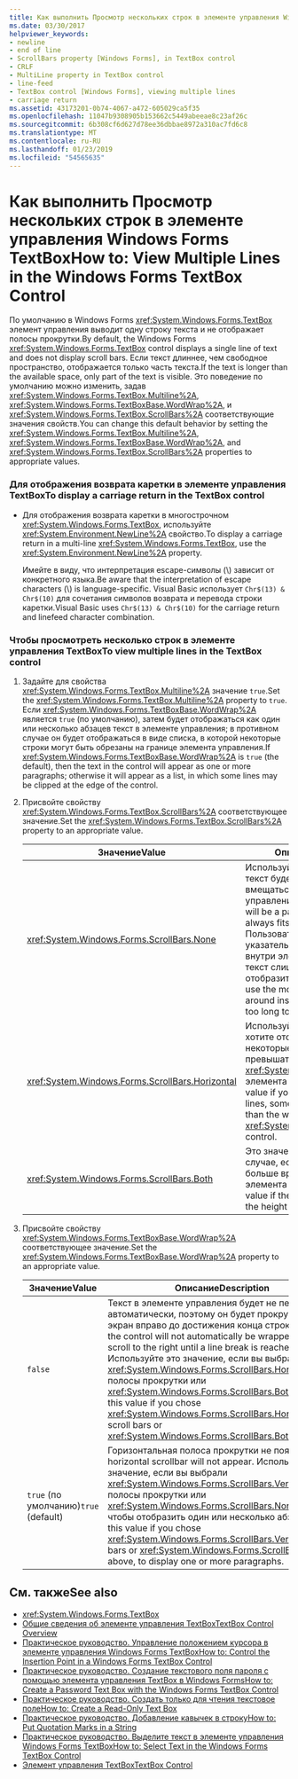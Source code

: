 ```yaml
---
title: Как выполнить Просмотр нескольких строк в элементе управления Windows Forms TextBox
ms.date: 03/30/2017
helpviewer_keywords:
- newline
- end of line
- ScrollBars property [Windows Forms], in TextBox control
- CRLF
- MultiLine property in TextBox control
- line-feed
- TextBox control [Windows Forms], viewing multiple lines
- carriage return
ms.assetid: 43173201-0b74-4067-a472-605029ca5f35
ms.openlocfilehash: 11047b9308905b153662c5449abeeae8c23af26c
ms.sourcegitcommit: 6b308cf6d627d78ee36dbbae8972a310ac7fd6c8
ms.translationtype: MT
ms.contentlocale: ru-RU
ms.lasthandoff: 01/23/2019
ms.locfileid: "54565635"
---
```

# <a name="how-to-view-multiple-lines-in-the-windows-forms-textbox-control"></a><span data-ttu-id="31973-102">Как выполнить Просмотр нескольких строк в элементе управления Windows Forms TextBox</span><span class="sxs-lookup"><span data-stu-id="31973-102">How to: View Multiple Lines in the Windows Forms TextBox Control</span></span>
<span data-ttu-id="31973-103">По умолчанию в Windows Forms <xref:System.Windows.Forms.TextBox> элемент управления выводит одну строку текста и не отображает полосы прокрутки.</span><span class="sxs-lookup"><span data-stu-id="31973-103">By default, the Windows Forms <xref:System.Windows.Forms.TextBox> control displays a single line of text and does not display scroll bars.</span></span> <span data-ttu-id="31973-104">Если текст длиннее, чем свободное пространство, отображается только часть текста.</span><span class="sxs-lookup"><span data-stu-id="31973-104">If the text is longer than the available space, only part of the text is visible.</span></span> <span data-ttu-id="31973-105">Это поведение по умолчанию можно изменить, задав <xref:System.Windows.Forms.TextBox.Multiline%2A>, <xref:System.Windows.Forms.TextBoxBase.WordWrap%2A>, и <xref:System.Windows.Forms.TextBox.ScrollBars%2A> соответствующие значения свойств.</span><span class="sxs-lookup"><span data-stu-id="31973-105">You can change this default behavior by setting the <xref:System.Windows.Forms.TextBox.Multiline%2A>, <xref:System.Windows.Forms.TextBoxBase.WordWrap%2A>, and <xref:System.Windows.Forms.TextBox.ScrollBars%2A> properties to appropriate values.</span></span>  
  
### <a name="to-display-a-carriage-return-in-the-textbox-control"></a><span data-ttu-id="31973-106">Для отображения возврата каретки в элементе управления TextBox</span><span class="sxs-lookup"><span data-stu-id="31973-106">To display a carriage return in the TextBox control</span></span>  
  
-   <span data-ttu-id="31973-107">Для отображения возврата каретки в многострочном <xref:System.Windows.Forms.TextBox>, используйте <xref:System.Environment.NewLine%2A> свойство.</span><span class="sxs-lookup"><span data-stu-id="31973-107">To display a carriage return in a multi-line <xref:System.Windows.Forms.TextBox>, use the <xref:System.Environment.NewLine%2A> property.</span></span>  
  
     <span data-ttu-id="31973-108">Имейте в виду, что интерпретация escape-символы (\\) зависит от конкретного языка.</span><span class="sxs-lookup"><span data-stu-id="31973-108">Be aware that the interpretation of escape characters (\\) is language-specific.</span></span> <span data-ttu-id="31973-109">Visual Basic использует `Chr$(13) & Chr$(10)` для сочетания символов возврата и перевода строки каретки.</span><span class="sxs-lookup"><span data-stu-id="31973-109">Visual Basic uses `Chr$(13) & Chr$(10)` for the carriage return and linefeed character combination.</span></span>  
  
### <a name="to-view-multiple-lines-in-the-textbox-control"></a><span data-ttu-id="31973-110">Чтобы просмотреть несколько строк в элементе управления TextBox</span><span class="sxs-lookup"><span data-stu-id="31973-110">To view multiple lines in the TextBox control</span></span>  
  
1.  <span data-ttu-id="31973-111">Задайте для свойства <xref:System.Windows.Forms.TextBox.Multiline%2A> значение `true`.</span><span class="sxs-lookup"><span data-stu-id="31973-111">Set the <xref:System.Windows.Forms.TextBox.Multiline%2A> property to `true`.</span></span> <span data-ttu-id="31973-112">Если <xref:System.Windows.Forms.TextBoxBase.WordWrap%2A> является `true` (по умолчанию), затем будет отображаться как один или несколько абзацев текст в элементе управления; в противном случае он будет отображаться в виде списка, в которой некоторые строки могут быть обрезаны на границе элемента управления.</span><span class="sxs-lookup"><span data-stu-id="31973-112">If <xref:System.Windows.Forms.TextBoxBase.WordWrap%2A> is `true` (the default), then the text in the control will appear as one or more paragraphs; otherwise it will appear as a list, in which some lines may be clipped at the edge of the control.</span></span>  
  
2.  <span data-ttu-id="31973-113">Присвойте свойству <xref:System.Windows.Forms.TextBox.ScrollBars%2A> соответствующее значение.</span><span class="sxs-lookup"><span data-stu-id="31973-113">Set the <xref:System.Windows.Forms.TextBox.ScrollBars%2A> property to an appropriate value.</span></span>  
  
    |<span data-ttu-id="31973-114">Значение</span><span class="sxs-lookup"><span data-stu-id="31973-114">Value</span></span>|<span data-ttu-id="31973-115">Описание:</span><span class="sxs-lookup"><span data-stu-id="31973-115">Description</span></span>|  
    |-----------|-----------------|  
    |<xref:System.Windows.Forms.ScrollBars.None>|<span data-ttu-id="31973-116">Используйте это значение, если текст будет выровнен по абзаца, вмещаться элементе управления.</span><span class="sxs-lookup"><span data-stu-id="31973-116">Use this value if the text will be a paragraph that almost always fits the control.</span></span> <span data-ttu-id="31973-117">Пользователь может использовать указатель мыши для перемещения внутри элемента управления, если текст слишком велика, чтобы отобразить все сразу.</span><span class="sxs-lookup"><span data-stu-id="31973-117">The user can use the mouse pointer to move around inside the control if the text is too long to display all at once.</span></span>|  
    |<xref:System.Windows.Forms.ScrollBars.Horizontal>|<span data-ttu-id="31973-118">Используйте это значение, если вы хотите отобразить список строк, некоторые из которых может превышать ширину <xref:System.Windows.Forms.TextBox> элемента управления.</span><span class="sxs-lookup"><span data-stu-id="31973-118">Use this value if you want to display a list of lines, some of which may be longer than the width of the <xref:System.Windows.Forms.TextBox> control.</span></span>|  
    |<xref:System.Windows.Forms.ScrollBars.Both>|<span data-ttu-id="31973-119">Это значение используется в том случае, если список может быть больше времени, чем высота элемента управления.</span><span class="sxs-lookup"><span data-stu-id="31973-119">Use this value if the list may be longer than the height of the control.</span></span>|  
  
3.  <span data-ttu-id="31973-120">Присвойте свойству <xref:System.Windows.Forms.TextBoxBase.WordWrap%2A> соответствующее значение.</span><span class="sxs-lookup"><span data-stu-id="31973-120">Set the <xref:System.Windows.Forms.TextBoxBase.WordWrap%2A> property to an appropriate value.</span></span>  
  
    |<span data-ttu-id="31973-121">Значение</span><span class="sxs-lookup"><span data-stu-id="31973-121">Value</span></span>|<span data-ttu-id="31973-122">Описание</span><span class="sxs-lookup"><span data-stu-id="31973-122">Description</span></span>|  
    |-----------|-----------------|  
    |`false`|<span data-ttu-id="31973-123">Текст в элементе управления будет не переносится автоматически, поэтому он будет прокручивать экран вправо до достижения конца строки.</span><span class="sxs-lookup"><span data-stu-id="31973-123">Text in the control will not automatically be wrapped, so it will scroll to the right until a line break is reached.</span></span> <span data-ttu-id="31973-124">Используйте это значение, если вы выбрали <xref:System.Windows.Forms.ScrollBars.Horizontal> полосы прокрутки или <xref:System.Windows.Forms.ScrollBars.Both>выше.</span><span class="sxs-lookup"><span data-stu-id="31973-124">Use this value if you chose <xref:System.Windows.Forms.ScrollBars.Horizontal> scroll bars or <xref:System.Windows.Forms.ScrollBars.Both>, above.</span></span>|  
    |<span data-ttu-id="31973-125">`true` (по умолчанию)</span><span class="sxs-lookup"><span data-stu-id="31973-125">`true` (default)</span></span>|<span data-ttu-id="31973-126">Горизонтальная полоса прокрутки не появится.</span><span class="sxs-lookup"><span data-stu-id="31973-126">The horizontal scrollbar will not appear.</span></span> <span data-ttu-id="31973-127">Используйте это значение, если вы выбрали <xref:System.Windows.Forms.ScrollBars.Vertical> полосы прокрутки или <xref:System.Windows.Forms.ScrollBars.None>выше, чтобы отобразить один или несколько абзацев.</span><span class="sxs-lookup"><span data-stu-id="31973-127">Use this value if you chose <xref:System.Windows.Forms.ScrollBars.Vertical> scroll bars or <xref:System.Windows.Forms.ScrollBars.None>, above, to display one or more paragraphs.</span></span>|  
  
## <a name="see-also"></a><span data-ttu-id="31973-128">См. также</span><span class="sxs-lookup"><span data-stu-id="31973-128">See also</span></span>
- <xref:System.Windows.Forms.TextBox>
- [<span data-ttu-id="31973-129">Общие сведения об элементе управления TextBox</span><span class="sxs-lookup"><span data-stu-id="31973-129">TextBox Control Overview</span></span>](../../../../docs/framework/winforms/controls/textbox-control-overview-windows-forms.md)
- [<span data-ttu-id="31973-130">Практическое руководство. Управление положением курсора в элементе управления Windows Forms TextBox</span><span class="sxs-lookup"><span data-stu-id="31973-130">How to: Control the Insertion Point in a Windows Forms TextBox Control</span></span>](../../../../docs/framework/winforms/controls/how-to-control-the-insertion-point-in-a-windows-forms-textbox-control.md)
- [<span data-ttu-id="31973-131">Практическое руководство. Создание текстового поля пароля с помощью элемента управления TextBox в Windows Forms</span><span class="sxs-lookup"><span data-stu-id="31973-131">How to: Create a Password Text Box with the Windows Forms TextBox Control</span></span>](../../../../docs/framework/winforms/controls/how-to-create-a-password-text-box-with-the-windows-forms-textbox-control.md)
- [<span data-ttu-id="31973-132">Практическое руководство. Создать только для чтения текстовое поле</span><span class="sxs-lookup"><span data-stu-id="31973-132">How to: Create a Read-Only Text Box</span></span>](../../../../docs/framework/winforms/controls/how-to-create-a-read-only-text-box-windows-forms.md)
- [<span data-ttu-id="31973-133">Практическое руководство. Добавление кавычек в строку</span><span class="sxs-lookup"><span data-stu-id="31973-133">How to: Put Quotation Marks in a String</span></span>](../../../../docs/framework/winforms/controls/how-to-put-quotation-marks-in-a-string-windows-forms.md)
- [<span data-ttu-id="31973-134">Практическое руководство. Выделите текст в элементе управления Windows Forms TextBox</span><span class="sxs-lookup"><span data-stu-id="31973-134">How to: Select Text in the Windows Forms TextBox Control</span></span>](../../../../docs/framework/winforms/controls/how-to-select-text-in-the-windows-forms-textbox-control.md)
- [<span data-ttu-id="31973-135">Элемент управления TextBox</span><span class="sxs-lookup"><span data-stu-id="31973-135">TextBox Control</span></span>](../../../../docs/framework/winforms/controls/textbox-control-windows-forms.md)
